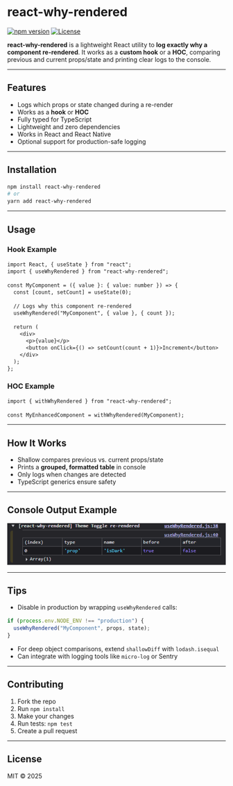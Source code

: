 # react-why-rendered

[![npm version](https://img.shields.io/npm/v/react-why-rendered?style=flat-square)](https://www.npmjs.com/package/react-why-rendered)
[![License](https://img.shields.io/npm/l/react-why-rendered?style=flat-square)](LICENSE)

**react-why-rendered** is a lightweight React utility to **log exactly why a component re-rendered**. It works as a **custom hook** or a **HOC**, comparing previous and current props/state and printing clear logs to the console.

---

## Features

* Logs which props or state changed during a re-render
* Works as a **hook** or **HOC**
* Fully typed for TypeScript
* Lightweight and zero dependencies
* Works in React and React Native
* Optional support for production-safe logging

---

## Installation

```bash
npm install react-why-rendered
# or
yarn add react-why-rendered
```

---

## Usage

### Hook Example

```tsx
import React, { useState } from "react";
import { useWhyRendered } from "react-why-rendered";

const MyComponent = ({ value }: { value: number }) => {
  const [count, setCount] = useState(0);

  // Logs why this component re-rendered
  useWhyRendered("MyComponent", { value }, { count });

  return (
    <div>
      <p>{value}</p>
      <button onClick={() => setCount(count + 1)}>Increment</button>
    </div>
  );
};
```

### HOC Example

```tsx
import { withWhyRendered } from "react-why-rendered";

const MyEnhancedComponent = withWhyRendered(MyComponent);
```

---

## How It Works

* Shallow compares previous vs. current props/state
* Prints a **grouped, formatted table** in console
* Only logs when changes are detected
* TypeScript generics ensure safety

---

## Console Output Example

![Console log output showing prop and state changes](screenshot.png)


---

## Tips

* Disable in production by wrapping `useWhyRendered` calls:

```ts
if (process.env.NODE_ENV !== "production") {
  useWhyRendered("MyComponent", props, state);
}
```

* For deep object comparisons, extend `shallowDiff` with `lodash.isequal`
* Can integrate with logging tools like `micro-log` or Sentry

---

## Contributing

1. Fork the repo
2. Run `npm install`
3. Make your changes
4. Run tests: `npm test`
5. Create a pull request

---

## License

MIT © 2025

